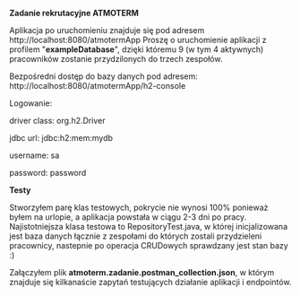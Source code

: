 **Zadanie rekrutacyjne ATMOTERM**

Aplikacja po uruchomieniu znajduje się pod adresem http://localhost:8080/atmotermApp
Proszę o uruchomienie aplikacji z profilem "**exampleDatabase**", dzięki któremu 9 (w tym 4 aktywnych) pracowników zostanie przydzilonych
do trzech zespołów.


Bezpośredni dostęp do bazy danych pod adresem: http://localhost:8080/atmotermApp/h2-console

Logowanie:

driver class: org.h2.Driver

jdbc url: jdbc:h2:mem:mydb

username: sa

password: password

**Testy**

Stworzyłem parę klas testowych, pokrycie nie wynosi 100% ponieważ byłem na urlopie, a aplikacja powstała w ciągu 2-3 dni po pracy. 
Najistotniejsza klasa testowa
 to RepositoryTest.java, w której inicjalizowana jest baza danych łącznie z zespołami do których zostali
  przydzieleni pracownicy, nastepnie po operacja CRUDowych sprawdzany jest stan bazy :)


Załączyłem plik **atmoterm.zadanie.postman_collection.json**, w którym znajduje się kilkanaście zapytań
 testujących działanie aplikacji i endpointów.




